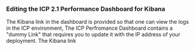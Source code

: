 ### Editing the ICP 2.1 Performance Dashboard for Kibana
The Kibana link in the dashboard is provided so that one can view the logs in the ICP environment, The ICP Perfromance Dashboard
contains a "dummy Link" that requires you to update it with the IP address of your deployment. The Kibana link 
